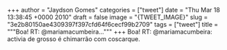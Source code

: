 
+++
author = "Jaydson Gomes"
categories = ["tweet"]
date = "Thu Mar 18 13:38:45 +0000 2010"
draft = false
image = "{TWEET_IMAGE}"
slug = "3e2b80150ae4309397f397cfd64f6cecf99b2709"
tags = ["tweet"]
title = """Boa! RT: @mariamacumbeira..."""
+++
Boa! RT: @mariamacumbeira: activia de grosso é chimarrão com coscarque.
